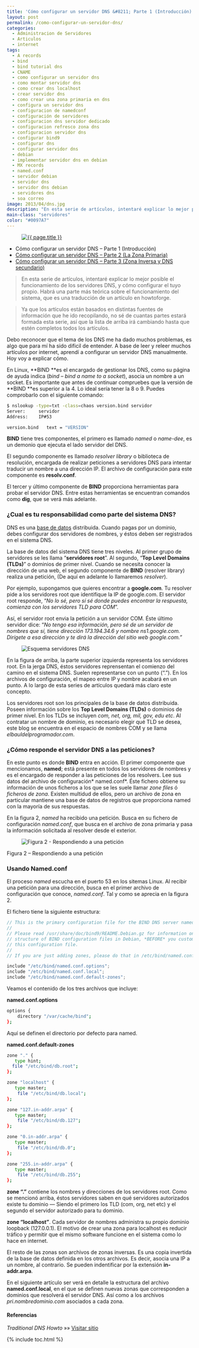 ```yaml
---
title: 'Cómo configurar un servidor DNS &#8211; Parte 1 (Introducción)'
layout: post
permalink: /como-configurar-un-servidor-dns/
categories:
  - Administracion de Servidores
  - Articulos
  - internet
tags:
  - A records
  - bind
  - bind tutorial dns
  - CNAME
  - como configurar un servidor dns
  - como montar servidor dns
  - como crear dns localhost
  - crear servidor dns
  - como crear una zona primaria en dns
  - configura un servidor dns
  - configuracion de namedconf
  - configuración de servidores
  - configuracion dns servidor dedicado
  - configuracion refresco zona dns
  - configuracion servidor dns
  - configurar bind9
  - configurar dns
  - configurar servidor dns
  - debian
  - implementar servidor dns en debian
  - MX records
  - named.conf
  - servidor debian
  - servidor dns
  - servidor dns debian
  - servidores dns
  - soa correo
image: 2013/04/dns.jpg
description: "En esta serie de artículos, intentaré explicar lo mejor posible el funcionamiento de los servidores DNS, y cómo configurar el tuyo propio. Habrá una parte más teórica sobre el funcionamiento del sistema, que es una traducción de un artículo en howtoforge."
main-class: "servidores"
color: "#0097A7"
---
```


<figure>
  <a href="/assets/img/2013/04/dns.jpg"><img src="/assets/img/2013/04/dns.jpg" title="{{ page.title }}" alt="{{ page.title }}" /></a>
</figure>

* Cómo configurar un servidor DNS &#8211; Parte 1 (Introducción)
* [Cómo configurar un servidor DNS &#8211; Parte 2 (La Zona Primaria)][1]
* [Cómo configurar un servidor DNS &#8211; Parte 3 (Zona Inversa y DNS secundario)][2]

>En esta serie de artículos, intentaré explicar lo mejor posible el funcionamiento de los servidores DNS, y cómo configurar el tuyo propio. Habrá una parte más teórica sobre el funcionamiento del sistema, que es una traducción de un artículo en howtoforge.

>Ya que los artículos están basados en distintas fuentes de información que he ido recopilando, no sé de cuantas partes estará formada esta serie, así que la lista de arriba irá cambiando hasta que estén completos todos los artículos.

Debo reconocer que el tema de los DNS me ha dado muchos problemas, es algo que para mí ha sido dificil de entender. A base de leer y releer muchos artículos por internet, aprendí a configurar un servidor DNS manualmente. Hoy voy a explicar cómo.

En Linux, **BIND **es el encargado de gestionar los DNS, como su página de ayuda indica (*bind &#8211; bind a name to a socket*), asocia un nombre a un socket. Es importante que antes de continuar compruebes que la versión de **BIND **es superior a la 4. Lo ideal sería tener la 8 o 9. Puedes comprobarlo con el siguiente comando:

```bash
$ nslookup -type=txt -class=chaos version.bind servidor
Server:     servidor
Address:    IP#53

version.bind   text = "VERSION"
```

**BIND** tiene tres componentes, el primero es llamado *named* o *name-dee*, es un demonio que ejecuta el lado servidor del DNS.

El segundo componente es llamado *resolver library* o biblioteca de resolución, encargada de realizar peticiones a servidores DNS para intentar traducir un nombre a una dirección IP. El archivo de configuración para este componente es **resolv.conf**.

El tercer y último componente de **BIND** proporciona herramientas para probar el servidor DNS. Entre estas herramientas se encuentran comandos como **dig**, que se verá más adelante.  

<!--ad-->

### ¿Cual es tu responsabilidad como parte del sistema DNS?

DNS es una [base de datos][3] distribuida. Cuando pagas por un dominio, debes configurar dos servidores de nombres, y éstos deben ser registrados en el sistema DNS.

La base de datos del sistema DNS tiene tres niveles. Al primer grupo de servidores se les llama “**servidores root**”. Al segundo, “**Top Level Domains (TLDs)**” o dominios de primer nivel. Cuando se necesita conocer la dirección de una web, el segundo componente de **BIND** (resolver library) realiza una petición, (De aquí en adelante lo llamaremos *resolver*).

Por ejemplo, supongamos que quieres encontrar a **google.com**. Tu resolver pide a los servidores root que identifique la IP de google.com. El servidor root responde, “*No lo sé, pero sí sé donde puedes encontrar la respuesta, comienza con los servidores TLD para COM*”.

Así, el servidor root envia la petición a un servidor COM. Éste último servidor dice: “*No tengo esa información, pero sé de un servidor de nombres que sí, tiene dirección 173.194.34.6 y nombre ns1.google.com. Dirígete a esa dirección y te dirá la dirección del sitio web google.com.”*

<figure>
  <img alt="Esquema servidores DNS" src="/assets/img/2013/02/dns.png"  />
</figure>

En la figura de arriba, la parte superior izquierda representa los servidores root. En la jerga DNS, éstos servidores reprensentan el comienzo del camino en el sistema DNS. Suelen representarse con un punto (“.”). En los archivos de configuración, el mapeo entre IP y nombre acabará en un punto. A lo largo de esta series de artículos quedará más claro este concepto.

Los servidores root son los principales de la base de datos distribuida. Poseen información sobre los **Top Level Domains (TLDs)** o dominios de primer nivel. En los TLDs se incluyen *com, net, org, mil, gov, edu etc*. Al contratar un nombre de dominio, es necesario elegir qué TLD se desea, este blog se encuentra en el espacio de nombres COM y se llama *elbauldelprogramador.com*.

### ¿Cómo responde el servidor DNS a las peticiones?

En este punto es donde **BIND** entra en acción. El primer componente que mencionamos, **named**; está presente en todos los servidores de nombres y es el encargado de responder a las peticiones de los resolvers. Lee sus datos del archivo de configuración* named.conf*. Éste fichero obtiene su información de unos ficheros a los que se les suele llamar *zone files* ó *ficheros de zona*. Existen multidud de ellos, pero un archivo de zona en particular mantiene una base de datos de registros que proporciona named con la mayoría de sus respuestas.

En la figura 2, *named* ha recibido una petición. Busca en su fichero de configuración *named.conf*, que busca en el archivo de zona primaria y pasa la información solicitada al resolver desde el exterior.

<figure>
  <img alt="Figura 2 - Respondiendo a una petición" src="/assets/img/2013/02/config.png"  />
</figure>
  <p>
    Figura 2 &#8211; Respondiendo a una petición
  </p>

### Usando Named.conf

El proceso *named* escucha en el puerto 53 en los sitemas Linux. Al recibir una petición para una dirección, busca en el primer archivo de configuración que conoce, *named.conf*. Tal y como se aprecia en la figura 2.

El fichero tiene la siguiente estructura:

```cpp
// This is the primary configuration file for the BIND DNS server named.
//
// Please read /usr/share/doc/bind9/README.Debian.gz for information on the
// structure of BIND configuration files in Debian, *BEFORE* you customize
// this configuration file.
//
// If you are just adding zones, please do that in /etc/bind/named.conf.local

include "/etc/bind/named.conf.options";
include "/etc/bind/named.conf.local";
include "/etc/bind/named.conf.default-zones";
```

Veamos el contenido de los tres archivos que incluye:

**named.conf.options**

```bash
options {
    directory "/var/cache/bind";
};
```

Aquí se definen el directorio por defecto para named.

**named.conf.default-zones**

```bash
zone "." {
   type hint;
  file "/etc/bind/db.root";
};

zone "localhost" {
   type master;
    file "/etc/bind/db.local";
};

zone "127.in-addr.arpa" {
   type master;
    file "/etc/bind/db.127";
};

zone "0.in-addr.arpa" {
   type master;
    file "/etc/bind/db.0";
};

zone "255.in-addr.arpa" {
   type master;
    file "/etc/bind/db.255";
};
```

**zone &#8220;.&#8221;** contiene los nombres y direcciones de los servidores root. Como se mencionó arriba, éstos servidores saben en qué servidores autorizados existe tu dominio &#8212; Siendo el primero los TLD (com, org, net etc) y el segundo el servidor autorizado para tu dominio.

**zone &#8220;localhost&#8221;**. Cada servidor de nombres administra su propio dominio loopback (127.0.0.1). El motivo de crear una zona para localhost es reducir tráfico y permitir que el mismo software funcione en el sistema como lo hace en internet.

El resto de las zonas son archivos de zonas inversas. Es una copia invertida de la base de datos definida en los otros archivos. Es decir, asocia una IP a un nombre, al contrario. Se pueden indentificar por la extensión **in-addr.arpa**.

En el siguiente artículo ser verá en detalle la estructura del archivo **named.conf.local**, en el que se definen nuevas zonas que corresponden a dominios que resolverá el servidor DNS. Así como a los archivos *pri.nombredominio.com* asociados a cada zona.

#### Referencias

*Traditional DNS Howto* »» <a href="http://www.howtoforge.com/traditional_dns_howto" target="_blank">Visitar sitio</a>

[1]: /como-configurar-un-servidor-dns2/ "Cómo configurar un servidor DNS – Parte 2 (La Zona Primaria)"
[2]: /como-configurar-un-servidor-dns3/ "Cómo configurar un servidor DNS – Parte 3 (Zona Inversa y DNS secundario)"
[3]: https://elbauldelprogramador.com/bases-de-datos/

{% include toc.html %}
